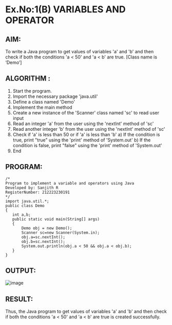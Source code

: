 # Ex.No:1(B) VARIABLES AND OPERATOR

## AIM:
To write a Java program to get values of variables 'a' and 'b' and then check if both the conditions 'a < 50' and 'a < b' are true. [Class name is ‘Demo’]

## ALGORITHM :
1.	Start the program.
2.	Import the necessary package 'java.util'
3.	Define a class named 'Demo'
4.	Implement the main method
5.	Create a new instance of the 'Scanner' class named 'sc' to read user input
6.	Read an integer 'a' from the user using the 'nextInt' method of 'sc'
7.	Read another integer 'b' from the user using the 'nextInt' method of 'sc'
8.	Check if 'a' is less than 50 or if 'a' is less than 'b'
a)	If the condition is true, print "true" using the 'print' method of 'System.out'
b)	If the condition is false, print "false" using the 'print' method of 'System.out'
9.	End

## PROGRAM:
 ```
/*
Program to implement a variable and operators using Java
Developed by: Sanjith R
RegisterNumber: 212223230191
*/
import java.util.*;
public class Demo
{
    int a,b;
    public static void main(String[] args)
    {
        Demo obj = new Demo();
        Scanner sc=new Scanner(System.in);
        obj.a=sc.nextInt();
        obj.b=sc.nextInt();
        System.out.println(obj.a < 50 && obj.a < obj.b);
    }
}
```

## OUTPUT:

![image](https://github.com/user-attachments/assets/e8161fd4-e228-4d7a-a50e-2ec6322822a8)

## RESULT:
Thus, the Java program to get values of variables 'a' and 'b' and then check if both the conditions 'a < 50' and 'a < b' are true is created successfully.
